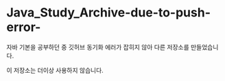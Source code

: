 # Java_Study_Archive-due-to-push-error-

자바 기본을 공부하던 중 깃허브 동기화 에러가 잡히지 않아 다른 저장소를 만들었습니다.

이 저장소는 더이상 사용하지 않습니다.
